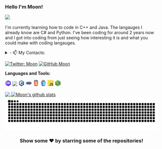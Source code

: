 ### Hello I'm Moon!

<img src="https://discord.c99.nl/widget/theme-3/599984435705675777.png">

I'm currently learning how to code in C++ and Java. The langauges I already know are C# and Python. I've been coding for around 2 years now and I got into coding from just seeing how interesting it is and what you could make with coding langauges.

<details>
  <summary> - 📫 My Contacts:</summary>
  <a href="https://twitter.com/themoonpvp">Twitter</a><br>
  <a href="https://www.youtube.com/channel/UCWIzUflWpqR-iih5oaoLqPg">Youtube</a><br>
  <a href="https://discord.com/users/599984435705675777">Discord</a><br>
 
</details>

[![Twitter: Moon](https://img.shields.io/twitter/follow/TheMoonPVP?style=social)](https://twitter.com/TheMoonPVP)
[![GitHub Moon](https://img.shields.io/github/followers/moonpvp-dev?label=follow&style=social)](https://github.com/moonpvp-dev)

**Languages and Tools:**  

<code><img height="20" src="https://raw.githubusercontent.com/github/explore/80688e429a7d4ef2fca1e82350fe8e3517d3494d/topics/csharp/csharp.png"></code>
<code><img height="20" src="https://avatars.githubusercontent.com/u/59276?s=200&v=4"></code>
<code><img height="20" src="https://raw.githubusercontent.com/github/explore/80688e429a7d4ef2fca1e82350fe8e3517d3494d/topics/cpp/cpp.png"></code>
<code><img height="20" src="https://raw.githubusercontent.com/github/explore/80688e429a7d4ef2fca1e82350fe8e3517d3494d/topics/php/php.png"></code>
<code><img height="20" src="https://raw.githubusercontent.com/github/explore/80688e429a7d4ef2fca1e82350fe8e3517d3494d/topics/html/html.png"></code>
<code><img height="20" src="https://raw.githubusercontent.com/github/explore/80688e429a7d4ef2fca1e82350fe8e3517d3494d/topics/css/css.png"></code>
<code><img height="20" src="https://raw.githubusercontent.com/github/explore/80688e429a7d4ef2fca1e82350fe8e3517d3494d/topics/javascript/javascript.png"></code>
<code><img height="20" src="https://raw.githubusercontent.com/github/explore/80688e429a7d4ef2fca1e82350fe8e3517d3494d/topics/nodejs/nodejs.png"></code>    

<a href="https://github.com/moonpvp-dev">
  <img align="center" src="https://github-readme-stats.vercel.app/api/top-langs/?username=moonpvp-dev&theme=dark&hide_langs_below=1" />
</a>
<a href="https://github.com/moonpvp-dev">
 <img align="center" src="https://github-readme-stats.vercel.app/api?username=moonpvp-dev&show_icons=true&theme=dark&line_height=27" alt="Moon's github stats"/>
</a>

<img align="center" src="snake.svg" />

<div align="center">

### Show some ❤️ by starring some of the repositories!

</div>
